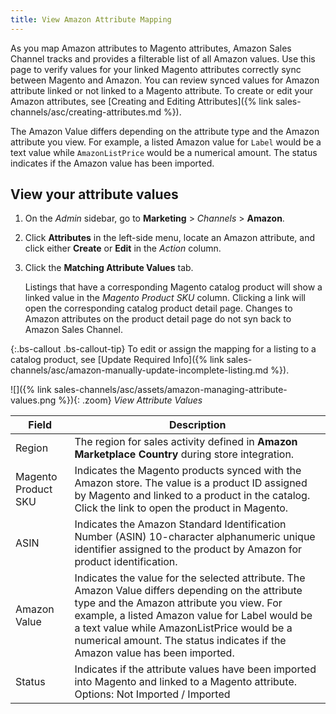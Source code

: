 ```yaml
---
title: View Amazon Attribute Mapping
---
```



As you map Amazon attributes to Magento attributes, Amazon Sales Channel tracks and provides a filterable list of all Amazon values. Use this page to verify values for your linked Magento attributes correctly sync between Magento and Amazon. You can review synced values for Amazon attribute linked or not linked to a Magento attribute. To create or edit your Amazon attributes, see [Creating and Editing Attributes]({% link sales-channels/asc/creating-attributes.md %}).

The Amazon Value differs depending on the attribute type and the Amazon attribute you view. For example, a listed Amazon value for `Label` would be a text value while `AmazonListPrice` would be a numerical amount. The status indicates if the Amazon value has been imported.

## View your attribute values

1. On the _Admin_ sidebar, go to **Marketing** > _Channels_ > **Amazon**.

1. Click **Attributes** in the left-side menu, locate an Amazon attribute, and click either **Create** or **Edit** in the _Action_ column.

1. Click the **Matching Attribute Values** tab.

    Listings that have a corresponding Magento catalog product will show a linked value in the _Magento Product SKU_ column. Clicking a link will open the corresponding catalog product detail page. Changes to Amazon attributes on the product detail page do not syn back to Amazon Sales Channel.

{:.bs-callout .bs-callout-tip}
To edit or assign the mapping for a listing to a catalog product, see [Update Required Info]({% link sales-channels/asc/amazon-manually-update-incomplete-listing.md %}).

![]({% link sales-channels/asc/assets/amazon-managing-attribute-values.png %}){: .zoom}
_View Attribute Values_

|Field|Description|
|--- |--- |
|Region|The region for sales activity defined in **Amazon Marketplace Country** during store integration.|
|Magento Product SKU|Indicates the Magento products synced with the Amazon store. The value is a product ID assigned by Magento and linked to a product in the catalog. Click the link to open the product in Magento.|
|ASIN|Indicates the Amazon Standard Identification Number (ASIN) 10-character alphanumeric unique identifier assigned to the product by Amazon for product identification.|
|Amazon Value|Indicates the value for the selected attribute. The Amazon Value differs depending on the attribute type and the Amazon attribute you view. For example, a listed Amazon value for Label would be a text value while AmazonListPrice would be a numerical amount. The status indicates if the Amazon value has been imported.|
|Status|Indicates if the attribute values have been imported into Magento and linked to a Magento attribute. Options: Not Imported / Imported|

